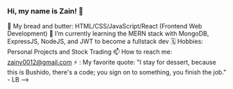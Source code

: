 ### Hi, my name is Zain! 👋

🔭 My bread and butter: HTML/CSS/JavaScript/React (Frontend Web Development)
🌱 I’m currently learning the MERN stack with MongoDB, ExpressJS, NodeJS, and JWT to become a fullstack dev
🗓️ Hobbies: Personal Projects and Stock Trading
📫 How to reach me: zainy0012@gmail.com
⚡ : My favorite quote: "I stay for dessert, because this is Bushido, there's a code; you sign on to something, you finish the job." - LB
-->
